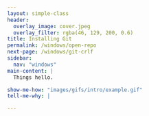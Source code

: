 ```yaml
---
layout: simple-class
header:
  overlay_image: cover.jpeg
  overlay_filter: rgba(46, 129, 200, 0.6)
title: Installing Git
permalink: /windows/open-repo
next-page: /windows/git-crlf
sidebar:
  nav: "windows"
main-content: |
  Things hello.

show-me-how: "images/gifs/intro/example.gif"
tell-me-why: |

---
```

